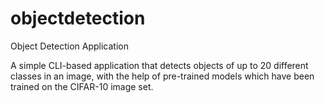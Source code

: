 # objectdetection
Object Detection Application

A simple CLI-based application that detects objects of up to 20 different classes in an image, with the help of pre-trained models which have been trained on the CIFAR-10 image set.
